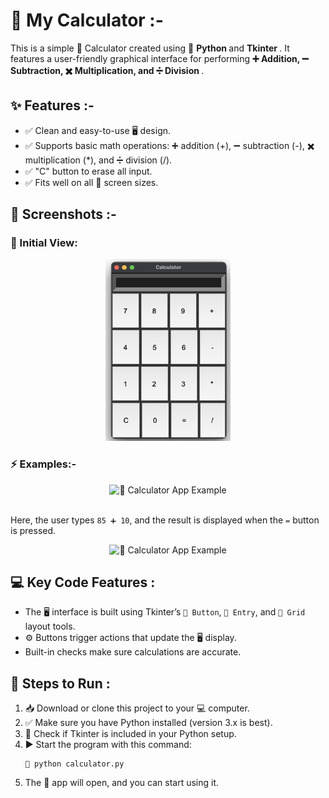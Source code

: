 <h1> 🌟 My Calculator :- </h1>

<p>This is a simple 🧮 Calculator created using 🐍  <b> Python </b> and <b> Tkinter </b>. It features a user-friendly graphical interface for performing <b> ➕ Addition, ➖ Subtraction, ✖️ Multiplication, and ➗ Division </b> .</p>

<h2>✨ Features :- </h2>
<ul>
    <li>✅  Clean and easy-to-use 🖥️ design.</li>
    <li>✅ Supports basic math operations: ➕ addition (+), ➖ subtraction (-), ✖️ multiplication (*), and ➗ division (/).</li>
    <li>✅ "C" button to erase all input.</li>
    <li>✅  Fits well on all 📱 screen sizes.</li>
</ul>

<h2>📸 Screenshots :- </h2>
<h3>👀 Initial View:</h3>
<div style="text-align:center;">
    <img src="Calculator.png" alt="🧮 Calculator App Initial View" style="width: 200px; height: auto;">
</div>

<h3>⚡ Examples:- </h3>
<div style="text-align:center;">
    <img  src="https://github.com/user-attachments/assets/15998eae-04ee-47e8-8ec8-a7dff73e409c" alt="🧮 Calculator App Example" style="width: 200px; height: auto;">
</div>
<br>

<p>Here, the user types <code>85 ➕ 10</code>, and the result is displayed when the <code>=</code> button is pressed. </p>

<div style="text-align:center;">
    <img  src="https://github.com/user-attachments/assets/6662eea5-f9a7-4225-8a3d-70ac9c48eee3" alt="🧮 Calculator App Example" style="width: 200px; height: auto;">
</div>

<h2>💻 Key Code Features :</h2>
<ul>
    <li> The 🖥️ interface is built using  Tkinter’s <code>🔘 Button</code>, <code>📝 Entry</code>, and <code>📐 Grid</code> layout tools.</li>
    <li> ⚙️ Buttons trigger actions that update the 🖥️ display.</li>
    <li>  Built-in checks make sure calculations are accurate. </li>
</ul>

<h2>📂 Steps to Run :</h2>
<ol>
    <li>📥 Download or clone this project to your 💻 computer.</li>
    <li>✅ Make sure you have  Python installed (version 3.x is best).</li>
    <li>🔧 Check if  Tkinter is included in your  Python setup.</li>
    <li>▶️ Start the program with this command:</li>
    <pre><code>🐍 python calculator.py</code></pre>
    <li>The 🧮 app will open, and you can start using it. </li>
</ol>

